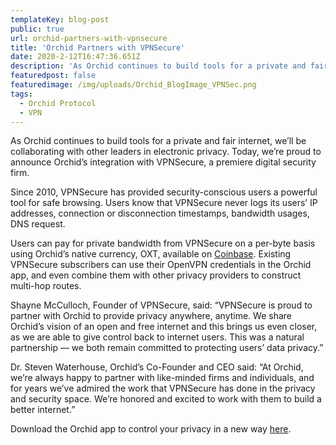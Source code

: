 ```yaml
---
templateKey: blog-post
public: true
url: orchid-partners-with-vpnsecure
title: 'Orchid Partners with VPNSecure'
date: 2020-2-12T16:47:36.651Z
description: 'As Orchid continues to build tools for a private and fair internet, we’ll be collaborating with other leaders in electronic privacy. Today, we’re proud to announce Orchid’s integration with VPNSecure, a premiere digital security firm.'
featuredpost: false
featuredimage: /img/uploads/Orchid_BlogImage_VPNSec.png
tags:
  - Orchid Protocol
  - VPN
---
```


As Orchid continues to build tools for a private and fair internet, we’ll be collaborating with other leaders in electronic privacy. Today, we’re proud to announce Orchid’s integration with VPNSecure, a premiere digital security firm.

Since 2010, VPNSecure has provided security-conscious users a powerful tool for safe browsing. Users know that VPNSecure never logs its users’ IP addresses, connection or disconnection timestamps, bandwidth usages, DNS request.

Users can pay for private bandwidth from VPNSecure on a per-byte basis using Orchid’s native currency, OXT, available on [Coinbase](https://www.coinbase.com/price/orchid). Existing VPNSecure subscribers can use their OpenVPN credentials in the Orchid app, and even combine them with other privacy providers to construct multi-hop routes. 

Shayne McCulloch, Founder of VPNSecure, said: “VPNSecure is proud to partner with Orchid to provide privacy anywhere, anytime. We share Orchid’s vision of an open and free internet and this brings us even closer, as we are able to give control back to internet users. This was a natural partnership — we both remain committed to protecting users’ data privacy.”

Dr. Steven Waterhouse, Orchid’s Co-Founder and CEO said: “At Orchid, we’re always happy to partner with like-minded firms and individuals, and for years we’ve admired the work that VPNSecure has done in the privacy and security space. We’re honored and excited to work with them to build a better internet.”

Download the Orchid app to control your privacy in a new way [here](https://www.orchid.com/download).